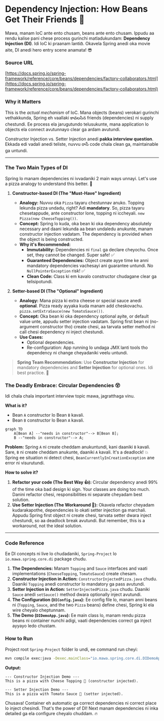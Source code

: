 # Dependency Injection: How Beans Get Their Friends 🤝

Mawa, manam IoC ante ento chusam, beans ante ento chusam. Ippudu aa rendu kalise pani chese process gurinchi matladukundam: **Dependency Injection (DI)**. Idi IoC ki praanam lantiది. Okavela Spring anedi oka movie aite, DI anedi hero entry scene anamata! 😎

### Source URL
[https://docs.spring.io/spring-framework/reference/core/beans/dependencies/factory-collaborators.html](https://docs.spring.io/spring-framework/reference/core/beans/dependencies/factory-collaborators.html)

### Why it Matters
This is the *actual mechanism* of IoC. Mana objects (beans) verokari gurinchi vethakkunda, Spring eh vaallaki కావలసిన friends (dependencies) ni supply chestundi. Ee process ela jarugutundo telusukunte, mana application lo objects ela connect avutunnayo clear ga ardam avutundi.

Constructor Injection vs. Setter Injection anedi **pakka interview question**. Ekkada edi vadali anedi teliste, nuvvu రాసే code chala clean ga, maintainable ga untundi.

---

### The Two Main Types of DI
Spring lo manam dependencies ni ivvadaniki 2 main ways unnayi. Let's use a pizza analogy to understand this better. 🍕

1.  **Constructor-based DI (The "Must-Have" Ingredient)**
    - **Analogy:** Nuvvu oka `Pizza` tayaru chestunnav anuko. Topping lekunda pizza undadu, right? Adi **mandatory**. So, pizza tayaru chesetappude, ante constructor lone, topping ni iccheyali. `new Pizza(new CheeseTopping())`.
    - **Concept:** Spring lo kuda, oka bean ki oka dependency absolutely necessary and daani lekunda aa bean undaledu anukunte, manam constructor injection vadatam. The dependency is provided when the object is being constructed.
    - **Why it's Recommended:**
        - **Immutability:** Dependencies ni `final` ga declare cheyochu. Once set, they cannot be changed. Super safe! ✅
        - **Guaranteed Dependencies:** Object create ayye time ke anni mandatory dependencies vachesayi ani guarantee untundi. No `NullPointerException` risk! ✅
        - **Clean Code:** Class ki em kavalo constructor chudagane clear ga telisipotundi.

2.  **Setter-based DI (The "Optional" Ingredient)**
    - **Analogy:** Mana pizza ki extra cheese or special sauce anedi **optional**. Pizza ready ayyaka kuda manam add cheskovachu. `pizza.setExtraSauce(new TomatoSauce())`.
    - **Concept:** Oka bean ki oka dependency optional ayite, or default value unte, appudu setter injection vadatam. Spring first bean ni (no-argument constructor tho) create chesi, aa tarvata setter method ni call chesi dependency ni inject chestundi.
    - **Use Cases:**
        - Optional dependencies.
        - Re-configuration: App running lo undaga JMX lanti tools tho dependency ni change cheyadaniki veelu untundi.

> **Spring Team Recommendation:** Use **Constructor Injection** for mandatory dependencies and **Setter Injection** for optional ones. Idi best practice. 🚀

### The Deadly Embrace: Circular Dependencies 😵
Idi chala chala important interview topic mawa, jagratthaga vinu.

**What is it?**
-   Bean `A` constructor lo Bean `B` kavali.
-   Bean `B` constructor lo Bean `A` kavali.

```mermaid
graph TD
    A[Bean A] --"needs in constructor"--> B[Bean B];
    B --"needs in constructor"--> A;
```

**Problem:** Spring `A` ni create cheddam anukuntundi, kani daaniki `B` kavali. Sare, `B` ni create cheddam anukunte, daaniki `A` kavali. It's a deadlock! 💥 Spring ee situation ni detect chesi, `BeanCurrentlyInCreationException` ane error ni visurutundi.

**How to solve it?**
1.  **Refactor your code (The Best Way 👍):** Circular dependency anedi 99% of the time oka bad design ki sign. Your classes are doing too much. Danini refactor chesi, responsibilities ni separate cheyadam best solution.
2.  **Use Setter Injection (The Workaround 🤫):** Okavela refactor cheyadam kudarakapothe, dependencies lo okati setter injection ga marchali. Appudu Spring first object ni create chesi, tarvata setter dwara inject chestundi, so aa deadlock break avutundi. But remember, this is a workaround, not the ideal solution.

---

### Code Reference
Ee DI concepts ni live lo chudadaniki, `Spring-Project` lo `io.mawa.spring.core.di` package chudu.

1.  **The Dependencies:** Manam `Topping` and `Sauce` interfaces and vaati implementations (`CheeseTopping`, `TomatoSauce`) create chesam.
2.  **Constructor Injection in Action:** `ConstructorInjectedPizza.java` chudu. Daaniki `Topping` anedi constructor lo mandatory ga pass avutundi.
3.  **Setter Injection in Action:** `SetterInjectedPizza.java` chudu. Daaniki `Sauce` anedi `setSauce()` method dwara optionally inject avutundi.
4.  **The Configuration (`DIConfig.java`):** Ee config file lo, manam anni beans ni (`Topping`, `Sauce`, and the two `Pizza` beans) define chesi, Spring ki ela wire cheyalo cheptunnam.
5.  **The Demo (`DIDemoApp.java`):** Ee main class lo, manam rendu pizza beans ni container nunchi adigi, vaati dependencies correct ga inject ayyayo ledo chustam.

### How to Run
Project root `Spring-Project` folder lo undi, ee command run cheyi:
```bash
mvn compile exec:java -Dexec.mainClass="io.mawa.spring.core.di.DIDemoApp"
```
**Output:**
```
--- Constructor Injection Demo ---
This is a pizza with Cheese Topping 🧀 (constructor injected).

--- Setter Injection Demo ---
This is a pizza with Tomato Sauce 🍅 (setter injected).
```

Chusava! Container eh automatic ga correct dependencies ni correct place lo inject chesindi. That's the power of DI! Next manam dependencies ni inka detailed ga ela configure cheyalo chuddam. 🔥

